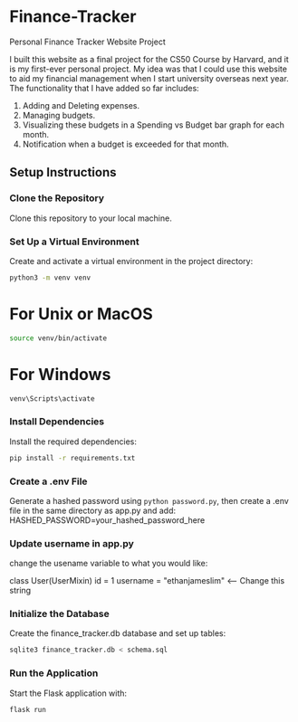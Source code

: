 # Finance-Tracker
Personal Finance Tracker Website Project

I built this website as a final project for the CS50 Course by Harvard, and it is my first-ever personal project. My idea was that I could use this website to aid my financial management when I start university overseas next year. The functionality that I have added so far includes:

1. Adding and Deleting expenses.
2. Managing budgets.
3. Visualizing these budgets in a Spending vs Budget bar graph for each month.
4. Notification when a budget is exceeded for that month.

## Setup Instructions

### Clone the Repository
Clone this repository to your local machine.

### Set Up a Virtual Environment
Create and activate a virtual environment in the project directory:

```bash
python3 -m venv venv
```

# For Unix or MacOS
```bash
source venv/bin/activate
``` 

# For Windows
```bash
venv\Scripts\activate 
```
### Install Dependencies
Install the required dependencies:
```bash
pip install -r requirements.txt
```
### Create a .env File
Generate a hashed password using `python password.py`, then create a .env file in the same directory as app.py and add: 
HASHED_PASSWORD=your_hashed_password_here

### Update username in app.py
change the usename variable to what you would like: 

class User(UserMixin)
    id = 1
    username = "ethanjameslim" <-- Change this string

### Initialize the Database
Create the finance_tracker.db database and set up tables:
```bash
sqlite3 finance_tracker.db < schema.sql
```

### Run the Application
Start the Flask application with:
```bash
flask run
```
   

